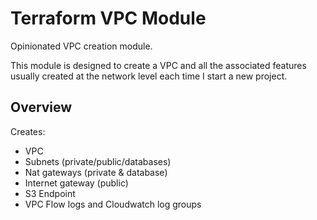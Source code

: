 # Terraform VPC Module

Opinionated VPC creation module.

This module is designed to create a VPC and all the associated features usually created at the network level each time I start a new project.

## Overview

Creates:

- VPC
- Subnets (private/public/databases)
- Nat gateways (private & database)
- Internet gateway (public)
- S3 Endpoint
- VPC Flow logs and Cloudwatch log groups

